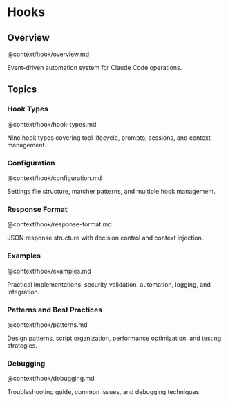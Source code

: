 # Hooks

## Overview
@context/hook/overview.md

Event-driven automation system for Claude Code operations.

## Topics

### Hook Types
@context/hook/hook-types.md

Nine hook types covering tool lifecycle, prompts, sessions, and context management.

### Configuration
@context/hook/configuration.md

Settings file structure, matcher patterns, and multiple hook management.

### Response Format
@context/hook/response-format.md

JSON response structure with decision control and context injection.

### Examples
@context/hook/examples.md

Practical implementations: security validation, automation, logging, and integration.

### Patterns and Best Practices
@context/hook/patterns.md

Design patterns, script organization, performance optimization, and testing strategies.

### Debugging
@context/hook/debugging.md

Troubleshooting guide, common issues, and debugging techniques.